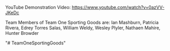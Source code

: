 YouTube Demonstration Video: https://www.youtube.com/watch?v=0azVV-JKeDc

Team Members of Team One Sporting Goods are: Ian Mashburn, Patricia Rivera, Edrey Torres Salas, William Weldy, Wesley Plyler, Nathaen Mahire, Hunter Browder

"# TeamOneSportingGoods"

